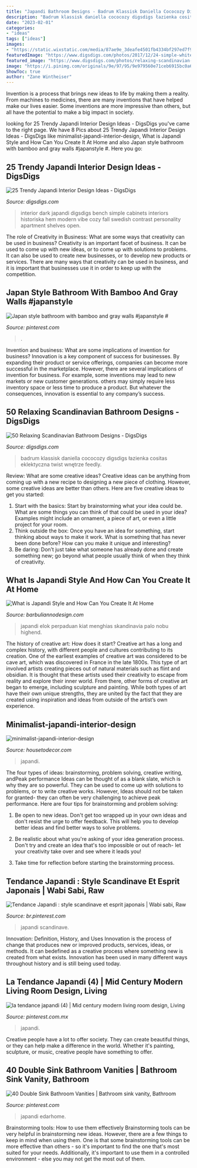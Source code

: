 ```yaml
---
title: "Japandi Bathroom Designs - Badrum Klassisk Daniella Cococozy Digsdigs łazienka Cositas Eklektyczna Twist Wnętrze Feedly"
description: "Badrum klassisk daniella cococozy digsdigs łazienka cositas eklektyczna twist wnętrze feedly"
date: "2023-02-01"
categories:
- "ideas"
tags: ["ideas"]
images:
- "https://static.wixstatic.com/media/87ae9e_3deafe4501fb4334bf297ed7f9da47d4~mv2.jpg/v1/fit/w_1000%2Ch_1000%2Cal_c%2Cq_80/file.jpg"
featuredImage: "https://www.digsdigs.com/photos/2017/12/24-simple-white-cabinets-and-open-shelves-and-a-light-colored-woven-bench.jpg"
featured_image: "https://www.digsdigs.com/photos/relaxing-scandinavian-bathroom-designs-33-554x811.jpg"
image: "https://i.pinimg.com/originals/9e/97/95/9e979560e71ceb6915bc0a65ee4636bb.jpg"
ShowToc: true
author: "Zane Wintheiser"
---
```



Invention is a process that brings new ideas to life by making them a reality. From machines to medicines, there are many inventions that have helped make our lives easier. Some inventions are more impressive than others, but all have the potential to make a big impact in society.

	

		
looking for 25 Trendy Japandi Interior Design Ideas - DigsDigs you've came to the right page. We have 8 Pics about 25 Trendy Japandi Interior Design Ideas - DigsDigs like minimalist-japandi-interior-design, What is Japandi Style and How Can You Create It At Home and also Japan style bathroom with bamboo and gray walls #japanstyle #. Here you go:
		
    
## 25 Trendy Japandi Interior Design Ideas - DigsDigs

<img loading=lazy src="https://www.digsdigs.com/photos/2017/12/24-simple-white-cabinets-and-open-shelves-and-a-light-colored-woven-bench.jpg" onerror="this.onerror=null;this.src='https://tse2.mm.bing.net/th?id=OIP.AeA5zzUkY-oQTBurmjm5nQHaJ4&amp;pid=15.1';" alt="25 Trendy Japandi Interior Design Ideas - DigsDigs">

_Source: digsdigs.com_

>interior dark japandi digsdigs bench simple cabinets interiors historiska hem modern vibe cozy fall swedish contrast personality apartment shelves open. 

	

The role of Creativity in Business: What are some ways that creativity can be used in business?
Creativity is an important facet of business. It can be used to come up with new ideas, or to come up with solutions to problems. It can also be used to create new businesses, or to develop new products or services. There are many ways that creativity can be used in business, and it is important that businesses use it in order to keep up with the competition.

    
## Japan Style Bathroom With Bamboo And Gray Walls #japanstyle #

<img loading=lazy src="https://i.pinimg.com/originals/9e/97/95/9e979560e71ceb6915bc0a65ee4636bb.jpg" onerror="this.onerror=null;this.src='https://tse3.mm.bing.net/th?id=OIP.A9nj_yXNZl9TWnVxL9lsMgHaJF&amp;pid=15.1';" alt="Japan style bathroom with bamboo and gray walls #japanstyle #">

_Source: pinterest.com_

>. 

	

Invention and business: What are some implications of invention for business?
Innovation is a key component of success for businesses. By expanding their product or service offerings, companies can become more successful in the marketplace. However, there are several implications of invention for business. For example, some inventions may lead to new markets or new customer generations. others may simply require less inventory space or less time to produce a product. But whatever the consequences, innovation is essential to any company’s success.

    
## 50 Relaxing Scandinavian Bathroom Designs - DigsDigs

<img loading=lazy src="https://www.digsdigs.com/photos/relaxing-scandinavian-bathroom-designs-33-554x811.jpg" onerror="this.onerror=null;this.src='https://tse4.mm.bing.net/th?id=OIP.ZYPYHfWgVmZDid-ou1w9fQHaK1&amp;pid=15.1';" alt="50 Relaxing Scandinavian Bathroom Designs - DigsDigs">

_Source: digsdigs.com_

>badrum klassisk daniella cococozy digsdigs łazienka cositas eklektyczna twist wnętrze feedly. 

	

Review: What are some creative ideas?
Creative ideas can be anything from coming up with a new recipe to designing a new piece of clothing. However, some creative ideas are better than others. Here are five creative ideas to get you started: 
1. Start with the basics: Start by brainstorming what your idea could be. What are some things you can think of that could be used in your idea? Examples might include an ornament, a piece of art, or even a little project for your room. 
2. Think outside the box: Once you have an idea for something, start thinking about ways to make it work. What is something that has never been done before? How can you make it unique and interesting? 
3. Be daring: Don’t just take what someone has already done and create something new; go beyond what people usually think of when they think of creativity.

    
## What Is Japandi Style And How Can You Create It At Home

<img loading=lazy src="https://static.wixstatic.com/media/87ae9e_3deafe4501fb4334bf297ed7f9da47d4~mv2.jpg/v1/fit/w_1000%2Ch_1000%2Cal_c%2Cq_80/file.jpg" onerror="this.onerror=null;this.src='https://tse1.mm.bing.net/th?id=OIP.Lne0Q3AEKbA-wWtWTj47IgHaHa&amp;pid=15.1';" alt="What is Japandi Style and How Can You Create It At Home">

_Source: barbuliannodesign.com_

>japandi elok perpaduan kiat menghias skandinavia palo nobu highend. 

	

The history of creative art: How does it start?
Creative art has a long and complex history, with different people and cultures contributing to its creation. One of the earliest examples of creative art was considered to be cave art, which was discovered in France in the late 1800s. This type of art involved artists creating pieces out of natural materials such as flint and obsidian. It is thought that these artists used their creativity to escape from reality and explore their inner world. From there, other forms of creative art began to emerge, including sculpture and painting. While both types of art have their own unique strengths, they are united by the fact that they are created using inspiration and ideas from outside of the artist’s own experience.

    
## Minimalist-japandi-interior-design

<img loading=lazy src="https://housetodecor.com/wp-content/uploads/2020/08/minimalist-japandi-interior-design.jpg" onerror="this.onerror=null;this.src='https://tse1.mm.bing.net/th?id=OIP.yaB6BZJselAavQfrqRSHYwHaJQ&amp;pid=15.1';" alt="minimalist-japandi-interior-design">

_Source: housetodecor.com_

>japandi. 

	

The four types of ideas: brainstorming, problem solving, creative writing, andPeak performance
Ideas can be thought of as a blank slate, which is why they are so powerful. They can be used to come up with solutions to problems, or to write creative works. However, Ideas should not be taken for granted- they can often be very challenging to achieve peak performance. Here are four tips for brainstorming and problem solving:
1. Be open to new ideas. Don't get too wrapped up in your own ideas and don't resist the urge to offer feedback. This will help you to develop better ideas and find better ways to solve problems.

2. Be realistic about what you're asking of your idea generation process. Don't try and create an idea that's too impossible or out of reach- let your creativity take over and see where it leads you!

3. Take time for reflection before starting the brainstorming process.

    
## Tendance Japandi : Style Scandinave Et Esprit Japonais | Wabi Sabi, Raw

<img loading=lazy src="https://i.pinimg.com/originals/d5/ac/00/d5ac00de0a55082b6cedd8f745f1cbfe.jpg" onerror="this.onerror=null;this.src='https://tse2.mm.bing.net/th?id=OIP.ErESbl0ucEx5Kfdh0xhzRgHaJ3&amp;pid=15.1';" alt="Tendance Japandi : style scandinave et esprit japonais | Wabi sabi, Raw">

_Source: br.pinterest.com_

>japandi scandinave. 

	

Innovation: Definition, History, and Uses
Innovation is the process of change that produces new or improved products, services, ideas, or methods. It can bedefined as a creative process where something new is created from what exists. Innovation has been used in many different ways throughout history and is still being used today.

    
## La Tendance Japandi (4) | Mid Century Modern Living Room Design, Living

<img loading=lazy src="https://i.pinimg.com/originals/15/43/be/1543bea59e31e59f44ac31d0691907fd.jpg" onerror="this.onerror=null;this.src='https://tse2.mm.bing.net/th?id=OIP.z9ppNM29P55wSD6_CUzcnQHaLH&amp;pid=15.1';" alt="la tendance japandi (4) | Mid century modern living room design, Living">

_Source: pinterest.com.mx_

>japandi. 

	

Creative people have a lot to offer society. They can create beautiful things, or they can help make a difference in the world. Whether it's painting, sculpture, or music, creative people have something to offer.

    
## 40 Double Sink Bathroom Vanities | Bathroom Sink Vanity, Bathroom

<img loading=lazy src="https://i.pinimg.com/originals/05/f9/2c/05f92cd8748db74536ef6ba5a1960c0f.jpg" onerror="this.onerror=null;this.src='https://tse3.mm.bing.net/th?id=OIP.QdhAVJHUJ7xtxd9C4WxsCAHaFj&amp;pid=15.1';" alt="40 Double Sink Bathroom Vanities | Bathroom sink vanity, Bathroom">

_Source: pinterest.com_

>japandi edarhome. 

	

Brainstorming tools: How to use them effectively
Brainstorming tools can be very helpful in brainstorming new ideas. However, there are a few things to keep in mind when using them. One is that some brainstorming tools can be more effective than others - so it's important to find the one that's most suited for your needs. Additionally, it's important to use them in a controlled environment - else you may not get the most out of them.

